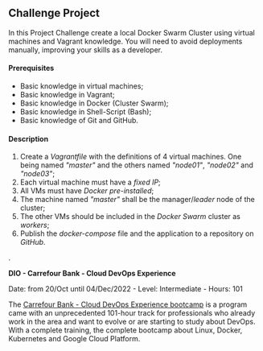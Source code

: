 ## **Challenge Project** ##
In this Project Challenge create a local Docker Swarm Cluster using virtual machines and Vagrant knowledge. You will need to avoid deployments manually, improving your skills as a developer.

#### Prerequisites ####
- Basic knowledge in virtual machines;
- Basic knowledge in Vagrant;
- Basic knowledge in Docker (Cluster Swarm);
- Basic knowledge in Shell-Script (Bash);
- Basic knowledge of Git and GitHub.

#### Description ####
1. Create a *Vagrantfile* with the definitions of 4 virtual machines. One being named *"master"* and the others named *"node01"*, *"node02"* and *"node03"*; 
2. Each virtual machine must have a *fixed IP*; 
3. All VMs must have *Docker pre-installed*; 
4. The machine named *"master"* shall be the manager/*leader* node of the cluster;
5. The other VMs should be included in the *Docker Swarm* cluster as *workers*;
6. Publish the *docker-compose* file and the application to a repository on *GitHub*.

.

**DIO - Carrefour Bank - Cloud DevOps Experience**

Date: from 20/Oct until 04/Dec/2022 - Level: Intermediate - Hours: 101

The [Carrefour Bank - Cloud DevOps Experience bootcamp](https://web.dio.me/track/cloud-devops-experience-banco-carrefour) is a program came with an unprecedented 101-hour track for professionals who already work in the area and want to evolve or are starting to study about DevOps. With a complete training, the complete bootcamp about Linux, Docker, Kubernetes and Google Cloud Platform.
